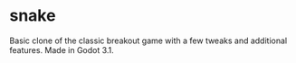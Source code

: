 # snake
Basic clone of the classic breakout game with a few tweaks and additional features. Made in Godot 3.1.
